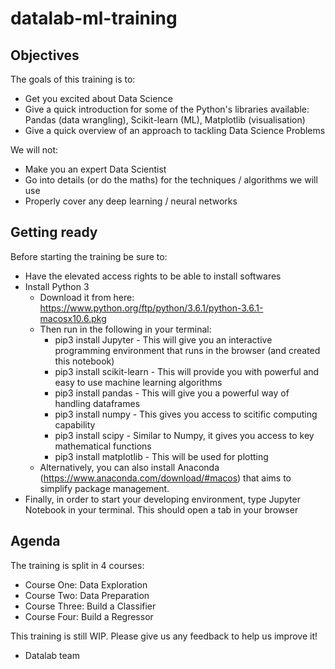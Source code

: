 # datalab-ml-training

## Objectives
The goals of this training is to:
- Get you excited about Data Science
- Give a quick introduction for some of the Python's libraries available: Pandas (data wrangling), Scikit-learn (ML), Matplotlib (visualisation)
- Give a quick overview of an approach to tackling Data Science Problems

We will not:
- Make you an expert Data Scientist
- Go into details (or do the maths) for the techniques / algorithms we will use
- Properly cover any deep learning / neural networks

## Getting ready
Before starting the training be sure to:
- Have the elevated access rights to be able to install softwares
- Install Python 3
  - Download it from here: https://www.python.org/ftp/python/3.6.1/python-3.6.1-macosx10.6.pkg
  - Then run in the following in your terminal:
    - pip3 install Jupyter - This will give you an interactive programming environment that runs in the browser (and created this notebook)
    - pip3 install scikit-learn - This will provide you with powerful and easy to use machine learning algorithms
    - pip3 install pandas - This will give you a powerful way of handling dataframes
    - pip3 install numpy - This gives you access to scitific computing capability
    - pip3 install scipy - Similar to Numpy, it gives you access to key mathematical functions
    - pip3 install matplotlib - This will be used for plotting
  - Alternatively, you can also install Anaconda (https://www.anaconda.com/download/#macos) that aims to simplify package management.
- Finally, in order to start your developing environment, type Jupyter Notebook in your terminal. This should open a tab in your browser

## Agenda
The training is split in 4 courses:
- Course One: Data Exploration
- Course Two: Data Preparation
- Course Three: Build a Classifier
- Course Four: Build a Regressor

This training is still WIP. Please give us any feedback to help us improve it!
- Datalab team
